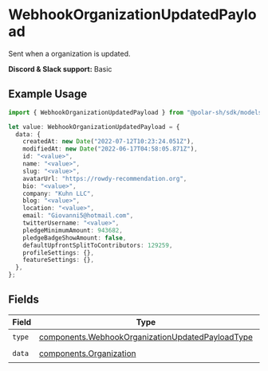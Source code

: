 # WebhookOrganizationUpdatedPayload

Sent when a organization is updated.

**Discord & Slack support:** Basic

## Example Usage

```typescript
import { WebhookOrganizationUpdatedPayload } from "@polar-sh/sdk/models/components";

let value: WebhookOrganizationUpdatedPayload = {
  data: {
    createdAt: new Date("2022-07-12T10:23:24.051Z"),
    modifiedAt: new Date("2022-06-17T04:58:05.871Z"),
    id: "<value>",
    name: "<value>",
    slug: "<value>",
    avatarUrl: "https://rowdy-recommendation.org",
    bio: "<value>",
    company: "Kuhn LLC",
    blog: "<value>",
    location: "<value>",
    email: "Giovanni5@hotmail.com",
    twitterUsername: "<value>",
    pledgeMinimumAmount: 943682,
    pledgeBadgeShowAmount: false,
    defaultUpfrontSplitToContributors: 129259,
    profileSettings: {},
    featureSettings: {},
  },
};
```

## Fields

| Field                                                                                                                | Type                                                                                                                 | Required                                                                                                             | Description                                                                                                          |
| -------------------------------------------------------------------------------------------------------------------- | -------------------------------------------------------------------------------------------------------------------- | -------------------------------------------------------------------------------------------------------------------- | -------------------------------------------------------------------------------------------------------------------- |
| `type`                                                                                                               | [components.WebhookOrganizationUpdatedPayloadType](../../models/components/webhookorganizationupdatedpayloadtype.md) | :heavy_check_mark:                                                                                                   | N/A                                                                                                                  |
| `data`                                                                                                               | [components.Organization](../../models/components/organization.md)                                                   | :heavy_check_mark:                                                                                                   | N/A                                                                                                                  |
